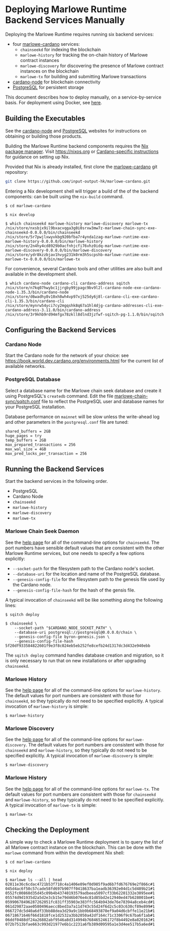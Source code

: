 # Deploying Marlowe Runtime Backend Services Manually

Deploying the Marlowe Runtime requires running six backend services:
- four [marlowe-cardano](https://github.com/input-output-hk/marlowe-cardano/blob/main/README.adoc) services:
	- `chainseekd` for indexing the blockchain
	- `marlowe-history` for tracking the on-chain history of Marlowe contract instances
	- `marlowe-discovery` for discovering the presence of Marlowe contract instances on the blockchain
	- `marlowe-tx` for building and submitting Marlowe transactions
- [cardano-node](https://github.com/input-output-hk/cardano-node/blob/master/README.rst) for blockchain connectivity
- [PostgreSQL](https://www.postgresql.org/) for persistent storage

This document describes how to deploy manually, on a service-by-service basis. For deployment using Docker, see [here](docker.md).


## Building the Executables

See the [cardano-node](https://github.com/input-output-hk/cardano-node/blob/master/README.rst) and [PostgreSQL](https://www.postgresql.org/) websites for instructions on obtaining or building those products.

Building the Marlowe Runtime backend components requires the [Nix package manager](https://nixos.org). Visit https://nixos.org or [Cardano-specific instructions](https://github.com/input-output-hk/marlowe-cardano/blob/main/README.adoc#nix-advice) for guidance on setting up Nix.

Provided that Nix is already installed, first clone the [marlowe-cardano](https://github.com/input-output-hk/marlowe-cardano/blob/main/README.adoc) git repository:
```bash
git clone https://github.com/input-output-hk/marlowe-cardano.git
```

Entering a Nix development shell will trigger a build of the of the backend components: can be built using the `nix-build` command.
```console
$ cd marlowe-cardano

$ nix develop

$ which chainseekd marlowe-history marlowe-discovery marlowe-tx
/nix/store/nxsbjx9il9bxacvqga3g0i0srxw3mw7z-marlowe-chain-sync-exe-chainseekd-0.0.0.0/bin/chainseekd
/nix/store/5r7pwjlxwyvkbg920bfba7r4ynda1zag-marlowe-runtime-exe-marlowe-history-0.0.0.0/bin/marlowe-history
/nix/store/2n4hy4cd8929b0acfnhjcfi76vhz0idq-marlowe-runtime-exe-marlowe-discovery-0.0.0.0/bin/marlowe-discovery
/nix/store/ydr8kzzbjav1hvyg231k0rm3h5scpshb-marlowe-runtime-exe-marlowe-tx-0.0.0.0/bin/marlowe-tx
```

For convenience, several Cardano tools and other utilities are also built and available in the development shell.
```console
$ which cardano-node cardano-cli cardano-address sqitch
/nix/store/n7kq07hwybc1jjrgby99jpagc9bv9l2l-cardano-node-exe-cardano-node-1.35.3/bin/cardano-node
/nix/store/d6wadhy8v10xh8wh4vp97xj525dy6j8l-cardano-cli-exe-cardano-cli-1.35.3/bin/cardano-cli
/nix/store/mynrw54yci7cy2mgqshk8q67a1hl4djg-cardano-addresses-cli-exe-cardano-address-3.11.0/bin/cardano-address
/nix/store/3r9khb9rd94mfgx78zkll8dlnd3jzfwf-sqitch-pg-1.1.0/bin/sqitch
```

## Configuring the Backend Services


### Cardano Node

Start the Cardano node for the network of your choice: see https://book.world.dev.cardano.org/environments.html for the current list of available networks.


### PostgreSQL Database

Select a database name for the Marlowe chain seek database and create it using PostgreSQL's `createdb` command. Edit the file [marlowe-chain-sync/sqitch.conf](../../marlowe-chain-sync/sqitch.conf) file to reflect the PostgreSQL user and database names for your PostgreSQL installation.

Database performance on `mainnet` will be slow unless the write-ahead log and other parameters in the `postgresql.conf` file are tuned:
```console
shared_buffers = 2GB
huge_pages = try
temp_buffers = 2GB
max_prepared_transactions = 256
max_wal_size = 4GB
max_pred_locks_per_transaction = 256
```


## Running the Backend Services

Start the backend services in the following order.
- PostgreSQL
- Cardano Node
- `chainseekd`
- `marlowe-history`
- `marlowe-discovery`
- `marlowe-tx`


### Marlowe Chain Seek Daemon

See the [help page](chainseekd.md) for all of the command-line options for `chainseekd`. The port numbers have sensible default values that are consistent with the other Marlowe Runtime services, but one needs to specify a few options explicitly:
- `--socket-path` for the filesystem path to the Cardano node's socket.
- `--database-uri` for the location and name of the PostgreSQL database.
- `--genesis-config-file` for the filesystem path to the genesis file used by the Cardano node.
- `--genesis-config-file-hash` for the hash of the gensis file.

A typical invocation of `chainseekd` will be like something along the following lines:
```console
$ sqitch deploy

$ chainseekd \
    --socket-path "$CARDANO_NODE_SOCKET_PATH" \
    --database-uri postgresql://postgresql@0.0.0.0/chain \                     
    --genesis-config-file byron-genesis.json \ 
    --genesis-config-file-hash 5f20df933584822601f9e3f8c024eb5eb252fe8cefb24d1317dc3d432e940ebb
```
The `sqitch deploy` command handles database creation and migration, so it is only necessary to run that on new installations or after upgrading `chainseekd`.


### Marlowe History

See the [help page](marlowe-history.md) for all of the command-line options for `marlowe-history`. The default values for port numbers are consistent with those for `chainseekd`, so they typically do not need to be specified explicitly. A typical invocation of `marlowe-history` is simple:
```console
$ marlowe-history
```

### Marlowe Discovery

See the [help page](marlowe-discovery.md) for all of the command-line options for `marlowe-discovery`. The default values for port numbers are consistent with those for `chainseekd` and `marlowe-history`, so they typically do not need to be specified explicitly. A typical invocation of `marlowe-discovery` is simple:
```console
$ marlowe-discovery
```

### Marlowe History

See the [help page](marlowe-tx.md) for all of the command-line options for `marlowe-tx`. The default values for port numbers are consistent with those for `chainseekd` and `marlowe-history`, so they typically do not need to be specified explicitly. A typical invocation of `marlowe-tx` is simple:
```console
$ marlowe-tx
```


## Checking the Deployment

A simple way to check a Marlowe Runtime deployment is to query the list of all Marlowe contract instance on the blockchain. This can be done with the `marlowe` command from within the development Nix shell:
```console
$ cd marlowe-cardano

$ nix deploy

$ marlowe ls --all | head
02811e36c6cdac4721b53f718c4a1406e09ef0d985f9ad6b7fd676769e2f866c#1
045d4ac6f50c57cade58fd697b907ff0418637ba1eadb36392e04d1c5d489b21#1
0552fc00860d35d45c09b4b43740193579adbeea5097cf33b62201332e3095ee#1
05574d9d1935d2a5d2e3cb15e79d46b076e4c81d85bd2e12940ed47b628001be#1
05990678496287262051fc831ff35903e383ffc564b943de76e78394a8ceb4cd#1
061d29872aae0580496aecc8bed3a7a11d743c55d24f6d2c5c03c630cf89e899#1
066727dc5d40a6df33bb88dea3d29a9c1bb9b68493870ef9a04d6cbffe11e21b#1
06718671646f66d1818fce1d2532a3bb2050a42df164c71c3306f9c67ba6f1ab#1
06ddf0488df24a26882abf9546a8d314994b768465246172f8b4492e8a820162#1
072b7513bfae663c993d21977e6b1c2231a6fb389d09595a1e3d4ee517b5a6ed#1
```
